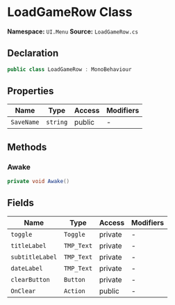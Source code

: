 # LoadGameRow Class

**Namespace:** `UI.Menu`
**Source:** `LoadGameRow.cs`

## Declaration

```csharp
public class LoadGameRow : MonoBehaviour
```

## Properties

| Name | Type | Access | Modifiers |
|------|------|--------|-----------|
| `SaveName` | `string` | public | - |

## Methods

### Awake

```csharp
private void Awake()
```

## Fields

| Name | Type | Access | Modifiers |
|------|------|--------|-----------|
| `toggle` | `Toggle` | private | - |
| `titleLabel` | `TMP_Text` | private | - |
| `subtitleLabel` | `TMP_Text` | private | - |
| `dateLabel` | `TMP_Text` | private | - |
| `clearButton` | `Button` | private | - |
| `OnClear` | `Action` | public | - |

